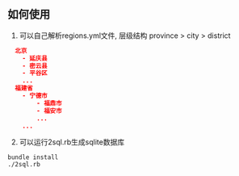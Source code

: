 ## 如何使用

 1. 可以自己解析regions.yml文件, 层级结构 province > city > district

  ```json
    北京
      - 延庆县
      - 密云县
      - 平谷区
      ...
    福建省
      - 宁德市
          - 福鼎市
          - 福安市
          ...
      ...
  ```

  2. 可以运行2sql.rb生成sqlite数据库 
 
  ```shell
  bundle install
  ./2sql.rb
  ```

